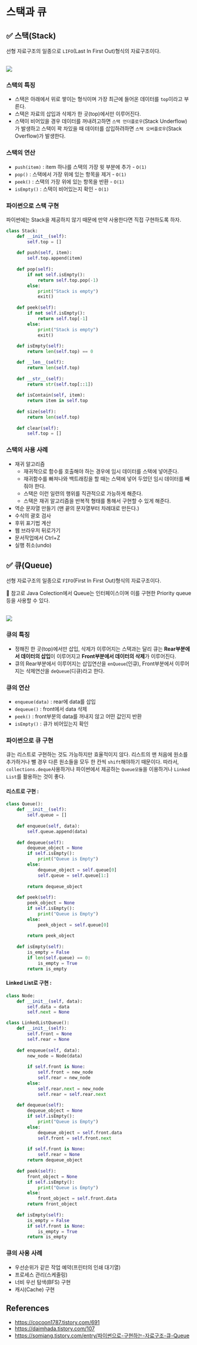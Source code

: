 # 스택과 큐

## ✅ 스택(Stack)
선형 자료구조의 일종으로 `LIFO`(Last In First Out)형식의 자료구조이다.
</br>
</br>

<img src = "https://user-images.githubusercontent.com/108064146/192323986-ce77cc34-80da-47cf-bb8c-4857a625e408.png">

### 스택의 특징
- 스택은 아래에서 위로 쌓이는 형식이며 가장 최근에 들어온 데이터를 `top`이라고 부른다.
- 스택은 자료의 삽입과 삭제가 한 곳(top)에서만 이루어진다.
- 스택이 비어있을 경우 데이터를 꺼내려고하면 `스택 언더플로우`(Stack Underflow)가 발생하고 스택이 꽉 차있을 때 데이터를 삽입하려하면 `스택 오버플로우`(Stack Overflow)가 발생한다.

### 스택의 연산
- `push(item)` : item 하나를 스택의 가장 윗 부분에 추가 - `O(1)`
- `pop()` : 스택에서 가장 위에 있는 항목을 제거 - `O(1)`
- `peek()` : 스택의 가장 위에 있는 항목을 반환 - `O(1)`
- `isEmpty()` : 스택이 비어있는지 확인 - `O(1)`

### 파이썬으로 스택 구현
파이썬에는 Stack을 제공하지 않기 때문에 만약 사용한다면 직접 구현하도록 하자.

```python
class Stack:
    def __init__(self):
        self.top = []
        
    def push(self, item):
        self.top.append(item)
            
    def pop(self):
        if not self.isEmpty():
            return self.top.pop(-1)
        else:
            print("Stack is empty")
            exit()
            
    def peek(self):
        if not self.isEmpty():
            return self.top[-1]
        else:
            print("Stack is empty")
            exit()
    
    def isEmpty(self):
        return len(self.top) == 0

    def __len__(self):
        return len(self.top)
    
    def __str__(self):
        return str(self.top[::1])
    
    def isContain(self, item):
        return item in self.top
    
    def size(self):
        return len(self.top)
    
    def clear(self):
        self.top = []
```

### 스택의 사용 사례
- 재귀 알고리즘
    + 재귀적으로 함수를 호출해야 하는 경우에 임시 데이터를 스택에 넣어준다.
    + 재귀함수를 빠져나와 백트래킹을 할 때는 스택에 넣어 두었던 임시 데이터를 빼 줘야 한다.
    + 스택은 이런 일련의 행위를 직관적으로 가능하게 해준다.
    + 스택은 재귀 알고리즘을 반복적 형태를 통해서 구현할 수 있게 해준다.
- 역순 문자열 만들기 (맨 끝의 문자열부터 차례대로 만든다.)
- 수식의 괄호 검사
- 후위 표기법 계산
- 웹 브라우저 뒤로가기
- 문서작업에서 Ctrl+Z
- 실행 취소(undo)

## ✅ 큐(Queue)
선형 자료구조의 일종으로 `FIFO`(First In First Out)형식의 자료구조이다.   

📎 참고로 Java Colection에서 Queue는 인터페이스이며 이를 구현한 Priority queue등을 사용할 수 있다.
</br>
</br>

<img src = "https://user-images.githubusercontent.com/108064146/192325725-974285f1-82c0-40ef-8f8b-629dac315dcf.png">

### 큐의 특징
- 정해진 한 곳(top)에서만 삽입, 삭제가 이루어지는 스택과는 달리 큐는 **Rear부분에서 데이터의 삽입**이 이루어지고 **Front부분에서 데이터의 삭제**가 이루어진다.
- 큐의 Rear부분에서 이루어지는 삽입연산을 `enQueue`(인큐), Front부분에서 이루어지는 삭제연산을 `deQueue`(디큐)라고 한다.

### 큐의 연산
- `enqueue(data)` : rear에 data를 삽입
- `dequeue()` : front에서 data 삭제
- `peek()` : front부분의 data를 꺼내지 않고 어떤 값인지 반환
- `isEmpty()` : 큐가 비어있는지 확인


### 파이썬으로 큐 구현
큐는 리스트로 구현하는 것도 가능하지만 효율적이지 않다. 리스트의 맨 처음에 원소를 추가하거나 뺄 경우 다른 원소들을 모두 한 칸씩 `shift`해야하기 때문이다. 따라서, `collections.deque`사용하거나 파이썬에서 제공하는 `Queue모듈`을 이용하거나 `Linked List`를 활용하는 것이 좋다. 

#### 리스트로 구현 : 
```python
class Queue():
    def __init__(self):
        self.queue = []
        
    def enqueue(self, data):
        self.queue.append(data)
        
    def dequeue(self):
        dequeue_object = None
        if self.isEmpty():
            print("Queue is Empty")
        else:
            dequeue_object = self.queue[0]
            self.queue = self.queue[1:]
            
        return dequeue_object
            
    def peek(self):
        peek_object = None
        if self.isEmpty():
            print("Queue is Empty")
        else:
            peek_object = self.queue[0]
            
        return peek_object
            
    def isEmpty(self):
        is_empty = False
        if len(self.queue) == 0:
            is_empty = True
        return is_empty
```
#### Linked List로 구현 :

```python
class Node:
    def __init__(self, data):
        self.data = data
        self.next = None

class LinkedListQueue():
    def __init__(self):
        self.front = None
        self.rear = None
        
    def enqueue(self, data):
        new_node = Node(data)
        
        if self.front is None:
            self.front = new_node
            self.rear = new_node
        else:
            self.rear.next = new_node
            self.rear = self.rear.next
        
    def dequeue(self):
        dequeue_object = None
        if self.isEmpty():
            print("Queue is Empty")
        else:
            dequeue_object = self.front.data
            self.front = self.front.next
            
        if self.front is None:
            self.rear = None
        return dequeue_object
    
    def peek(self):
        front_object = None
        if self.isEmpty():
            print("Queue is Empty")
        else:
            front_object = self.front.data            
        return front_object
    
    def isEmpty(self):
        is_empty = False
        if self.front is None:
            is_empty = True
        return is_empty
```
### 큐의 사용 사례
- 우선순위가 같은 작업 예약(프린터의 인쇄 대기열)
- 프로세스 관리(스케줄링)
- 너비 우선 탐색(BFS) 구현
- 캐시(Cache) 구현

## References
- <https://cocoon1787.tistory.com/691>
- <https://daimhada.tistory.com/107>
- <https://somjang.tistory.com/entry/파이썬으로-구현하는-자료구조-큐-Queue>
